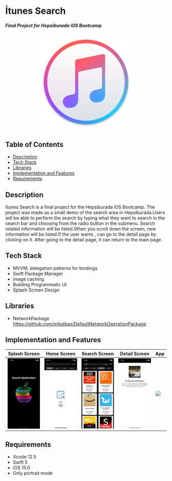 

# İtunes Search 
#### *Final Project for Hepsiburada iOS Bootcamp*

<div align="center">
  <img src="gif/itunes.png" width="300"> 
</div>

## Table of Contents
- <a href="#description">Description</a>
- <a href="#tech-stack">Tech Stack</a>
- <a href="#libraries">Libraries</a>
- <a href="#implementation-and-features">Implementation and Features</a>
- <a href="#requirements">Requirements</a>


## Description

İtunes Search is a final project for the Hepsiburada iOS Bootcamp.
The project was made as a small demo of the search area in Hepsiburada.Users will be able to perform the search by typing what they want to search in the search bar and choosing from the radio button in the submenu. Search related information will be listed.When you scroll down the screen, new information will be listed.If the user wants , can go to the detail page by clicking on it.
After going to the detail page, it can return to the main page.



## Tech Stack

* MVVM, delegation patterns for bindings 
* Swift Package Manager
* image caching
* Building Programmatic UI
* Splash Screen Design

## Libraries

* NetworkPackage https://github.com/erkutbas/DefaultNetworkOperationPackage
## Implementation and Features

| Splash Screen | Home Screen | Search Screen | Detail Screen | App |      
| --- | --- | --- | --- | --- | 
|<img src="gif/splashscreen.png" width="600"> | <img src="gif/homescreen.png" width="600"> | <img src="gif/searchscreen.png" width="600"> | <img src="gif/Detailscreen.png" width="600">| <img src="gif/itunes.gif" width="600"> | 





## Requirements

* Xcode 12.5
* Swift 5
* iOS 15.0
* Only portrait mode 

